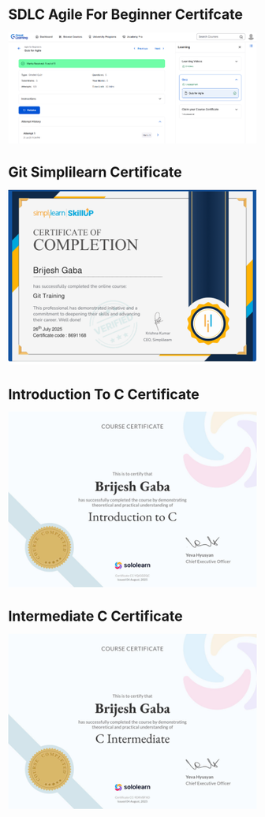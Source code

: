 # SDLC Agile For Beginner Certifcate
![PHOTOS](SDLC/Agile(Great%20Learning%20Academy).png)

# Git Simplilearn Certificate
![PHOTOS](Git/Git%20Certificate.png)

# Introduction To C Certificate
![PHOTOS](Sololearn/IntroductionToC.jpg)

# Intermediate C Certificate
![PHOTOS](Sololearn/IntermediateC.jpg)